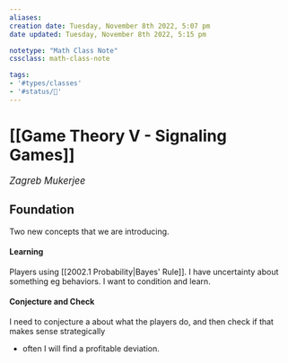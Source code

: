 ```yaml
---
aliases:
creation date: Tuesday, November 8th 2022, 5:07 pm
date updated: Tuesday, November 8th 2022, 5:15 pm

notetype: "Math Class Note"
cssclass: math-class-note

tags: 
- '#types/classes'
- '#status/🚧'
---
```


# [[Game Theory V - Signaling Games]]
<span style = "font-size:120%"><i >Zagreb Mukerjee </i></span>

## Foundation

Two new concepts that we are introducing. 

#### Learning
Players using [[2002.1 Probability|Bayes' Rule]]. I have uncertainty about something eg behaviors. I want to condition and learn. 

#### Conjecture and Check
I need to conjecture a about what the players do, and then check if that makes sense strategically
- often I will find a profitable deviation.
